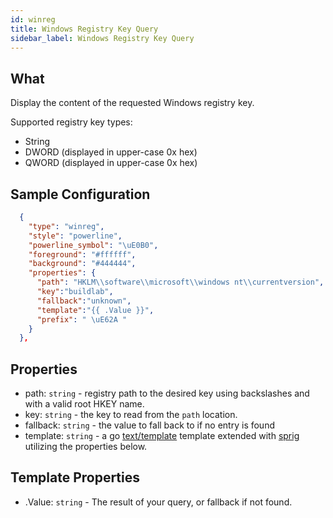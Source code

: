 ```yaml
---
id: winreg
title: Windows Registry Key Query
sidebar_label: Windows Registry Key Query
---
```


## What

Display the content of the requested Windows registry key.

Supported registry key types:

- String
- DWORD (displayed in upper-case 0x hex)
- QWORD (displayed in upper-case 0x hex)

## Sample Configuration

```json
  {
    "type": "winreg",
    "style": "powerline",
    "powerline_symbol": "\uE0B0",
    "foreground": "#ffffff",
    "background": "#444444",
    "properties": {
      "path": "HKLM\\software\\microsoft\\windows nt\\currentversion",
      "key":"buildlab",
      "fallback":"unknown",
      "template":"{{ .Value }}",
      "prefix": " \uE62A "
    }
  },
```

## Properties

- path: `string` - registry path to the desired key using backslashes and with a valid root HKEY name.
- key: `string` - the key to read from the `path` location.
- fallback: `string` - the value to fall back to if no entry is found
- template: `string` - a go [text/template][go-text-template] template extended
  with [sprig][sprig] utilizing the properties below.

## Template Properties

- .Value: `string` - The result of your query, or fallback if not found.

[go-text-template]: https://golang.org/pkg/text/template/
[sprig]: https://masterminds.github.io/sprig/

